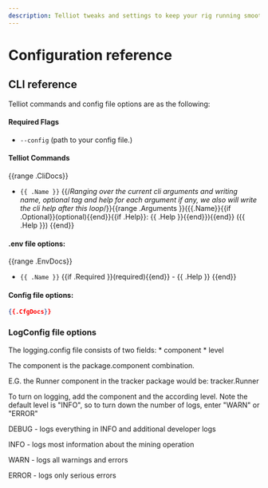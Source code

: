 ```yaml
---
description: Telliot tweaks and settings to keep your rig running smoothly.
---
```


# Configuration reference

## CLI reference

Telliot commands and config file options are as the following:

#### Required Flags <a id="docs-internal-guid-d1a57725-7fff-a753-9236-759dd3f42eed"></a>

* `--config` \(path to your config file.\)

#### Telliot Commands
{{range .CliDocs}}

* `{{ .Name }}` {{/*Ranging over the current cli arguments and writing name, optional tag and help for each argument if any, we also will write the cli help after this loop*/}}{{range .Arguments }}\({{.Name}}{{if .Optional}}\(optional\){{end}}{{if .Help}}: {{ .Help }}{{end}}\){{end}}  \({{ .Help }}\)
{{end}}
#### .env file options:

{{range .EnvDocs}}
* `{{ .Name }}` {{if .Required }}\(required\){{end}} - {{ .Help }}
{{end}}

#### Config file options:
```json
{{.CfgDocs}}
```
### LogConfig file options

The logging.config file consists of two fields: \* component \* level

The component is the package.component combination.

E.G. the Runner component in the tracker package would be: tracker.Runner

To turn on logging, add the component and the according level. Note the default level is "INFO", so to turn down the number of logs, enter "WARN" or "ERROR"

DEBUG - logs everything in INFO and additional developer logs

INFO - logs most information about the mining operation

WARN - logs all warnings and errors

ERROR - logs only serious errors
